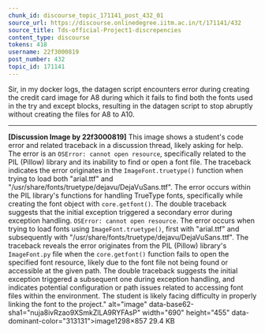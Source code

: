 ```yaml
---
chunk_id: discourse_topic_171141_post_432_01
source_url: https://discourse.onlinedegree.iitm.ac.in/t/171141/432
source_title: Tds-official-Project1-discrepencies
content_type: discourse
tokens: 418
username: 22f3000819
post_number: 432
topic_id: 171141
---
```




Sir, in my docker logs, the datagen script encounters error during creating the credit card image for A8 during which it fails to find both the fonts used in the try and except blocks, resulting in the datagen script to stop abruptly without creating the files for A8 to A10.

---

**[Discussion Image by 22f3000819]** This image shows a student's code error and related traceback in a discussion thread, likely asking for help. The error is an `OSError: cannot open resource`, specifically related to the PIL (Pillow) library and its inability to find or open a font file. The traceback indicates the error originates in the `ImageFont.truetype()` function when trying to load both "arial.ttf" and "/usr/share/fonts/truetype/dejavu/DejaVuSans.ttf". The error occurs within the PIL library's functions for handling TrueType fonts, specifically while creating the font object with `core.getfont()`. The double traceback suggests that the initial exception triggered a secondary error during exception handling. `OSError: cannot open resource`. The error occurs when trying to load fonts using `ImageFont.truetype()`, first with "arial.ttf" and subsequently with "/usr/share/fonts/truetype/dejavu/DejaVuSans.ttf". The traceback reveals the error originates from the PIL (Pillow) library's `ImageFont.py` file when the `core.getfont()` function fails to open the specified font resource, likely due to the font file not being found or accessible at the given path. The double traceback suggests the initial exception triggered a subsequent one during exception handling, and indicates potential configuration or path issues related to accessing font files within the environment. The student is likely facing difficulty in properly linking the font to the project." alt="image" data-base62-sha1="nuja8ivRzao9XSmkZlLA9RYFAsP" width="690" height="455" data-dominant-color="313131">image1298×857 29.4 KB
